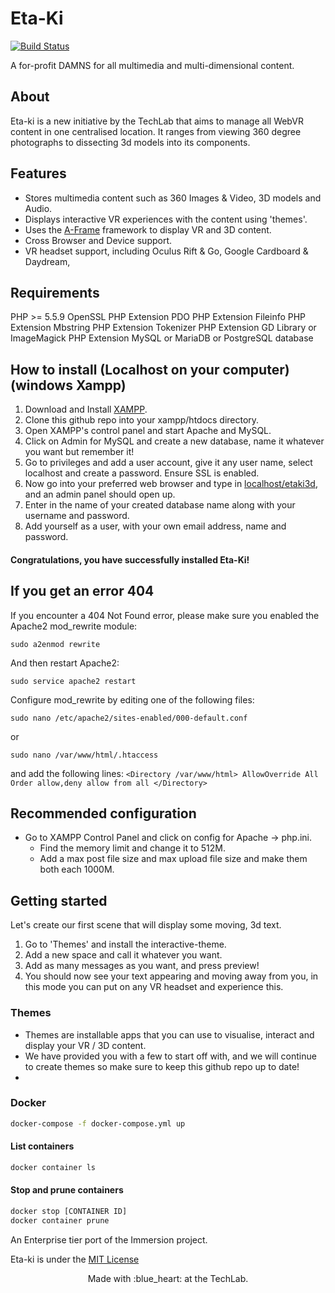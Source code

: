 # Eta-Ki

[![Build Status](https://travis-ci.com/usydtechlab/etaki3d.svg?branch=master)](https://travis-ci.com/usydtechlab/etaki3d)

A for-profit DAMNS for all multimedia and multi-dimensional content.

## About
Eta-ki is a new initiative by  the TechLab that aims to manage all WebVR content in one centralised location.
It ranges from viewing 360 degree photographs to dissecting 3d models into its components.

## Features
- Stores multimedia content such as 360 Images & Video, 3D models and Audio.
- Displays interactive VR experiences with the content using 'themes'.
- Uses the [A-Frame](https://github.com/aframevr/aframe) framework to display VR and 3D content.
- Cross Browser and Device support.
- VR headset support, including Oculus Rift & Go, Google Cardboard & Daydream, 

## Requirements
PHP >= 5.5.9
OpenSSL PHP Extension
PDO PHP Extension
Fileinfo PHP Extension
Mbstring PHP Extension
Tokenizer PHP Extension
GD Library or ImageMagick PHP Extension
MySQL or MariaDB or PostgreSQL database

## How to install (Localhost on your computer) (windows Xampp)
1. Download and Install [XAMPP](https://www.apachefriends.org/download.html).
2. Clone this github repo into your xampp/htdocs directory.
3. Open XAMPP's control panel and start Apache and MySQL.
4. Click on Admin for MySQL and create a new database, name it whatever you want but remember it!
5. Go to privileges and add a user account, give it any user name, select localhost and create a password. Ensure SSL is enabled.
6. Now go into your preferred web browser and type in [localhost/etaki3d](localhost/etaki3d), and an admin panel should open up.
7. Enter in the name of your created database name along with your username and password.
8. Add yourself as a user, with your own email address, name and password.
#### Congratulations, you have successfully installed Eta-Ki!

## If you get an error 404

If you encounter a 404 Not Found error, please make sure you enabled the Apache2 mod_rewrite module:

`sudo a2enmod rewrite`

And then restart Apache2:

`sudo service apache2 restart`

Configure mod_rewrite by editing one of the following files:

`sudo nano /etc/apache2/sites-enabled/000-default.conf`

or

`sudo nano /var/www/html/.htaccess`

and add the following lines:
`
<Directory /var/www/html>
AllowOverride All
Order allow,deny
allow from all
</Directory>
`
## Recommended configuration
- Go to XAMPP Control Panel and click on config for Apache -> php.ini.
	- Find the memory limit and change it to 512M.
	- Add a max post file size and max upload file size and make them both each 1000M.


## Getting started
Let's create our first scene that will display some moving, 3d text.
1. Go to 'Themes' and install the interactive-theme.
2. Add a new space and call it whatever you want.
3. Add as many messages as you want, and press preview!
4. You should now see your text appearing and moving away from you, in this mode you can put on any VR headset and experience this.

### Themes
- Themes are installable apps that you can use to visualise, interact and display your VR / 3D content.
- We have provided you with a few to start off with, and we will continue to create themes so make sure to keep this github repo up to date!
-  


### Docker

```bash
docker-compose -f docker-compose.yml up
```

#### List containers

```bash
docker container ls
```

#### Stop and prune containers

```bash
docker stop [CONTAINER ID]
docker container prune
```



An Enterprise tier port of the Immersion project.

Eta-ki is under the [MIT License ](LICENSE)
<p align="center">
	Made with :blue_heart: at the TechLab.
</p>
